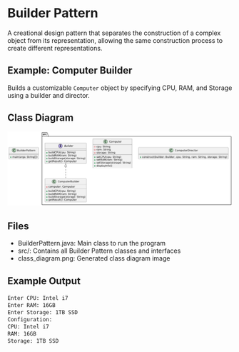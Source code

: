 # Builder Pattern

A creational design pattern that separates the construction of a complex object from its representation, allowing the same construction process to create different representations.

## Example: Computer Builder
Builds a customizable `Computer` object by specifying CPU, RAM, and Storage using a builder and director.

## Class Diagram
![Builder Pattern Class Diagram](class_diagram.png)

## Files
- BuilderPattern.java: Main class to run the program
- src/: Contains all Builder Pattern classes and interfaces
- class_diagram.png: Generated class diagram image

## Example Output
```
Enter CPU: Intel i7
Enter RAM: 16GB
Enter Storage: 1TB SSD
Configuration:
CPU: Intel i7
RAM: 16GB
Storage: 1TB SSD
```

